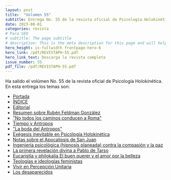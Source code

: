 ```yaml
---
layout: post
title:  "Volumen 55"
subtitle: Entrega No. 55 de la revista oficial de Psicología Holokinética
date: 2023-08-01
categories: revista
# Para SEO
# subtitle: The page subtitle
# description: This is the meta description for this page and will help it appear in search engines
hero_height: is-fullwidth frontpage-hero-6
hero_link: /pdf/REVISTAPH-55.pdf
hero_link_text: Descarga la revista completa
issue_number: 55
pdf_file: /pdf/REVISTAPH-55.pdf
---
```


Ha salido el volúmen No. 55 de la revista oficial de Psicología Holokinética. 
En esta entrega los temas son:


- [Portada](/pdf/REVISTAPH-55.pdf#page=1)
- [ÍNDICE](/pdf/REVISTAPH-55.pdf#page=3)
- [Editorial](/pdf/REVISTAPH-55.pdf#page=4)
- [Resumen sobre Rubén Feldman González](/pdf/REVISTAPH-55.pdf#page=5)
- ["No todos los caminos conducen a Roma"](/pdf/REVISTAPH-55.pdf#page=7)
- [Tiempo y Antropos](/pdf/REVISTAPH-55.pdf#page=12)
- ["La boda del Antropos"](/pdf/REVISTAPH-55.pdf#page=18)
- [Exégesis inevitable en Psicología Holokinética](/pdf/REVISTAPH-55.pdf#page=21)
- [Notas sobre el Apocalipsis de San Juan](/pdf/REVISTAPH-55.pdf#page=22)
- [Ingeniería psicológica (hipnosis planeada) contra la compasión y la paz](/pdf/REVISTAPH-55.pdf#page=27)
- [La primera revelación divina a Pablo de Tarso](/pdf/REVISTAPH-55.pdf#page=29)
- [Eucaristía y philokalia­ El buen querer y el amor por la belleza](/pdf/REVISTAPH-55.pdf#page=31)
- [Teologías e ideologías feministas](/pdf/REVISTAPH-55.pdf#page=33)
- [Vivir en Percepción Unitaria](/pdf/REVISTAPH-55.pdf#page=42)
- [Los desaparecidos](/pdf/REVISTAPH-55.pdf#page=43)
